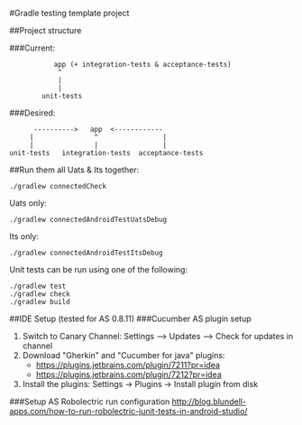 #Gradle testing template project

##Project structure

###Current:

               app (+ integration-tests & acceptance-tests)
                ^
                |
                |
            unit-tests
###Desired:

          ---------->   app  <------------
         |               ^                |
         |               |                |
    unit-tests   integration-tests  acceptance-tests

##Run them all
Uats & Its together:

```
./gradlew connectedCheck
```

Uats only:

```
./gradlew connectedAndroidTestUatsDebug
```

Its only:

```
./gradlew connectedAndroidTestItsDebug
```

Unit tests can be run using one of the following:

```
./gradlew test
./gradlew check
./gradlew build
```

##IDE Setup (tested for AS 0.8.11)
###Cucumber AS plugin setup
1. Switch to Canary Channel: Settings —> Updates —> Check for updates in channel
2. Download "Gherkin" and "Cucumber for java" plugins:
    * https://plugins.jetbrains.com/plugin/7211?pr=idea
    * https://plugins.jetbrains.com/plugin/7212?pr=idea
3. Install the plugins: Settings -> Plugins -> Install plugin from disk

###Setup AS Robolectric run configuration
http://blog.blundell-apps.com/how-to-run-robolectric-junit-tests-in-android-studio/


